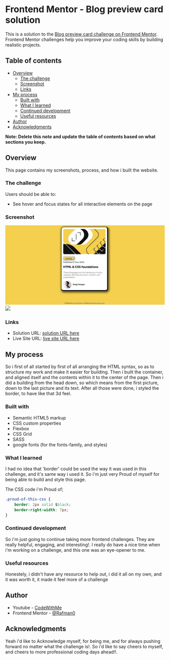 # Frontend Mentor - Blog preview card solution

This is a solution to the [Blog preview card challenge on Frontend Mentor](https://www.frontendmentor.io/challenges/blog-preview-card-ckPaj01IcS). Frontend Mentor challenges help you improve your coding skills by building realistic projects. 

## Table of contents

- [Overview](#overview)
  - [The challenge](#the-challenge)
  - [Screenshot](#screenshot)
  - [Links](#links)
- [My process](#my-process)
  - [Built with](#built-with)
  - [What I learned](#what-i-learned)
  - [Continued development](#continued-development)
  - [Useful resources](#useful-resources)
- [Author](#author)
- [Acknowledgments](#acknowledgments)

**Note: Delete this note and update the table of contents based on what sections you keep.**

## Overview

This page contains my screenshots, process, and how i built the website.

### The challenge

Users should be able to:

- See hover and focus states for all interactive elements on the page

### Screenshot

![This is my preview image](preview.png)
![](./screenshot.jpg)

### Links

- Solution URL: [solution URL here](https://your-solution-url.com)
- Live Site URL: [live site URL here](https://your-live-site-url.com)

## My process

So i first of all started by first of all arranging the HTML syntax, so as to structure my work and make it easier for building.
Then i built the container, and aligned itself and the contents within it to the center of the page.
Then i did a building from the head down, so which means from the first picture, down to the last picture and its text.
After all those were done, i styled the border, to have like that 3d feel.

### Built with

- Semantic HTML5 markup
- CSS custom properties
- Flexbox
- CSS Grid
- SASS
- google fonts (for the fonts-family, and styles)


### What I learned

I had no idea that 'border' could be used the way it was used in this challenge, and it's same way i used it.
So i'm just very Proud of myself for being able to build and style this page.


The CSS code i'm Proud of;
```css
.proud-of-this-css {
    border: 2px solid $black;
    border-right-width: 7px;
}
```


### Continued development

So i'm just going to continue taking more frontend challenges. 
They are really helpful, engaging, and interesting!.
I really do have a nice time when i'm working on a challenge, and this one was an eye-opener to me.

### Useful resources
Honestely, i didn't have any resource to help out, i did it all on my own, and it was worth it, it made it feel more of a challenge

## Author

- Youtube - [CodeWithMe](www.youtube.com/@Rafman01)
- Frontend Mentor - [@Rafman0](https://www.frontendmentor.io/profile/Rafman0)


## Acknowledgments

Yeah i'd like to Acknowledge myself, for being me, and for always pushing forward no matter what the challenge is!.
So i'd like to say cheers to myself, and cheers to more professional coding days ahead!!.
